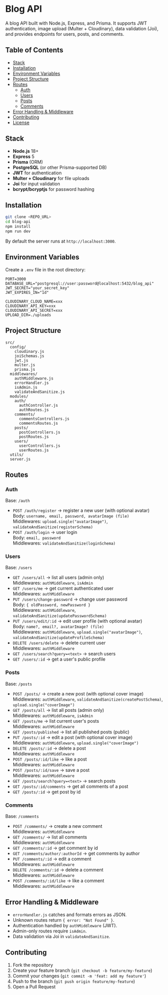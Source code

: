 # Blog API

A blog API built with Node.js, Express, and Prisma. It supports JWT authentication, image upload (Multer + Cloudinary), data validation (Joi), and provides endpoints for users, posts, and comments.

## Table of Contents
- [Stack](#stack)
- [Installation](#installation)
- [Environment Variables](#environment-variables)
- [Project Structure](#project-structure)
- [Routes](#routes)
  - [Auth](#auth)
  - [Users](#users)
  - [Posts](#posts)
  - [Comments](#comments)
- [Error Handling & Middleware](#error-handling--middleware)
- [Contributing](#contributing)
- [License](#license)

## Stack
- **Node.js** 18+
- **Express** 5
- **Prisma** (ORM)
- **PostgreSQL** (or other Prisma-supported DB)
- **JWT** for authentication
- **Multer + Cloudinary** for file uploads
- **Joi** for input validation
- **bcrypt/bcryptjs** for password hashing

## Installation
```bash
git clone <REPO_URL>
cd blog-api
npm install
npm run dev
```

By default the server runs at `http://localhost:3000`.

## Environment Variables
Create a `.env` file in the root directory:

```env
PORT=3000
DATABASE_URL="postgresql://user:password@localhost:5432/blog_api"
JWT_SECRET="your_secret_key"
JWT_EXPIRES_IN="1d"

CLOUDINARY_CLOUD_NAME=xxx
CLOUDINARY_API_KEY=xxx
CLOUDINARY_API_SECRET=xxx
UPLOAD_DIR=./uploads
```

## Project Structure
```
src/
  config/
    cloudinary.js
    joiSchemas.js
    jwt.js
    multer.js
    prisma.js
  middlewares/
    authMiddleware.js
    errorHandler.js
    isAdmin.js
    validateAndSanitize.js
  modules/
    auth/
      authController.js
      authRoutes.js
    comments/
      commentsControllers.js
      commentsRoutes.js
    posts/
      postControllers.js
      postRoutes.js
    users/
      userControllers.js
      userRoutes.js
  utils/
  server.js
```

## Routes

### Auth
Base: `/auth`
- `POST /auth/register` → register a new user (with optional avatar)  
  Body: `username, email, password, avatarImage (file)`  
  Middlewares: `upload.single("avatarImage")`, `validateAndSanitize(registerSchema)`  
- `POST /auth/login` → user login  
  Body: `email, password`  
  Middlewares: `validateAndSanitize(loginSchema)`  

### Users
Base: `/users`
- `GET /users/all` → list all users (admin only)  
  Middlewares: `authMiddleware`, `isAdmin`  
- `GET /users/me` → get current authenticated user  
  Middlewares: `authMiddleware`  
- `PUT /users/change-password` → change user password  
  Body: `{ oldPassword, newPassword }`  
  Middlewares: `authMiddleware`, `validateAndSanitize(updatePasswordSchema)`  
- `PUT /users/edit/:id` → edit user profile (with optional avatar)  
  Body: `name?, email?, avatarImage? (file)`  
  Middlewares: `authMiddleware`, `upload.single("avatarImage")`, `validateAndSanitize(updateProfileSchema)`  
- `DELETE /users/delete` → delete current user  
  Middlewares: `authMiddleware`  
- `GET /users/search?query=<text>` → search users  
- `GET /users/:id` → get a user's public profile  

### Posts
Base: `/posts`
- `POST /posts/` → create a new post (with optional cover image)  
  Middlewares: `authMiddleware`, `validateAndSanitize(createPostSchema)`, `upload.single("coverImage")`  
- `GET /posts/all` → list all posts (admin only)  
  Middlewares: `authMiddleware`, `isAdmin`  
- `GET /posts/me` → list current user's posts  
  Middlewares: `authMiddleware`  
- `GET /posts/published` → list all published posts (public)  
- `PUT /posts/:id` → edit a post (with optional cover image)  
  Middlewares: `authMiddleware`, `upload.single("coverImage")`  
- `DELETE /posts/:id` → delete a post  
  Middlewares: `authMiddleware`  
- `POST /posts/:id/like` → like a post  
  Middlewares: `authMiddleware`  
- `POST /posts/:id/save` → save a post  
  Middlewares: `authMiddleware`  
- `GET /posts/search?query=<text>` → search posts  
- `GET /posts/:id/comments` → get all comments of a post  
- `GET /posts/:id` → get post by id  

### Comments
Base: `/comments`
- `POST /comments/` → create a new comment  
  Middlewares: `authMiddleware`  
- `GET /comments/` → list all comments  
  Middlewares: `authMiddleware`  
- `GET /comments/:id` → get comment by id  
- `GET /comments/author/:authorId` → get comments by author  
- `PUT /comments/:id` → edit a comment  
  Middlewares: `authMiddleware`  
- `DELETE /comments/:id` → delete a comment  
  Middlewares: `authMiddleware`  
- `POST /comments/:id/like` → like a comment  
  Middlewares: `authMiddleware`  

## Error Handling & Middleware
- `errorHandler.js` catches and formats errors as JSON.  
- Unknown routes return `{ error: "Not Found" }`.  
- Authentication handled by `authMiddleware` (JWT).  
- Admin-only routes require `isAdmin`.  
- Data validation via Joi in `validateAndSanitize`.  

## Contributing
1. Fork the repository  
2. Create your feature branch (`git checkout -b feature/my-feature`)  
3. Commit your changes (`git commit -m 'feat: add my feature'`)  
4. Push to the branch (`git push origin feature/my-feature`)  
5. Open a Pull Request  


